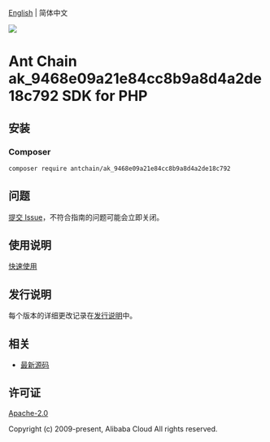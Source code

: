 [English](README.md) | 简体中文

![](https://aliyunsdk-pages.alicdn.com/icons/AlibabaCloud.svg)

# Ant Chain ak_9468e09a21e84cc8b9a8d4a2de18c792 SDK for PHP

## 安装

### Composer

```bash
composer require antchain/ak_9468e09a21e84cc8b9a8d4a2de18c792
```

## 问题

[提交 Issue](https://github.com/alipay/antchain-openapi-prod-sdk/issues/new)，不符合指南的问题可能会立即关闭。

## 使用说明

[快速使用](https://github.com/alipay/antchain-openapi-prod-sdk)

## 发行说明

每个版本的详细更改记录在[发行说明](./ChangeLog.txt)中。

## 相关

* [最新源码](https://github.com/antchain-openapi-sdk-php)

## 许可证

[Apache-2.0](http://www.apache.org/licenses/LICENSE-2.0)

Copyright (c) 2009-present, Alibaba Cloud All rights reserved.
